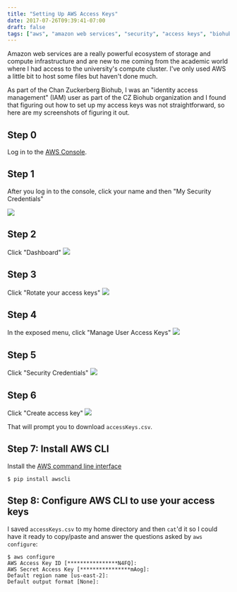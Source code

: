 ```yaml
---
title: "Setting Up AWS Access Keys"
date: 2017-07-26T09:39:41-07:00
draft: false
tags: ["aws", "amazon web services", "security", "access keys", "biohub", "czbiohub"]
---
```


Amazon web services are a really powerful ecosystem of storage and compute
infrastructure and are new to me coming from the academic world where I had
access to the university's compute cluster. I've only used AWS a little bit to
host some files but haven't done much.

As part of the Chan Zuckerberg Biohub, I was an "identity access management"
(IAM) user as part of the CZ Biohub organization and I found that figuring out
how to set up my access keys was not straightforward, so here are my
screenshots of figuring it out.

## Step 0

Log in to the [AWS Console](aws.amazon.com).

## Step 1

After you log in to the console, click your name and then "My Security Credentials"

![](/img/aws_step1_from_console.png)

## Step 2
Click "Dashboard"
![](/img/aws_step2_from_security.png)

## Step 3

Click "Rotate your access keys"
![](/img/aws_step3_from_identity_management.png)

## Step 4

In the exposed menu, click "Manage User Access Keys"
![](/img/aws_step4_manage_access_keys.png)

## Step 5

Click "Security Credentials"
![](/img/aws_step5_from_users.png)

## Step 6

Click "Create access key"
![](/img/aws_step6_from_credentials.png)

That will prompt you to download `accessKeys.csv`.

## Step 7: Install AWS CLI

Install the [AWS command line interface](https://github.com/aws/aws-cli)

```
$ pip install awscli
```

## Step 8: Configure AWS CLI to use your access keys
I saved `accessKeys.csv` to my home directory and then `cat`'d it so I could
have it ready to copy/paste and answer the questions asked by `aws configure`:

```
$ aws configure
AWS Access Key ID [****************N4FQ]: 
AWS Secret Access Key [****************mAog]: 
Default region name [us-east-2]: 
Default output format [None]: 
```